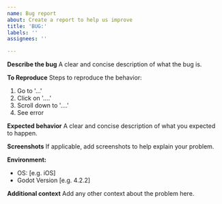 ```yaml
---
name: Bug report
about: Create a report to help us improve
title: 'BUG:'
labels: ''
assignees: ''

---
```


**Describe the bug**
A clear and concise description of what the bug is.

**To Reproduce**
Steps to reproduce the behavior:
1. Go to '...'
2. Click on '....'
3. Scroll down to '....'
4. See error

**Expected behavior**
A clear and concise description of what you expected to happen.

**Screenshots**
If applicable, add screenshots to help explain your problem.

**Environment:**
 - OS: [e.g. iOS]
 - Godot Version [e.g. 4.2.2]

**Additional context**
Add any other context about the problem here.
